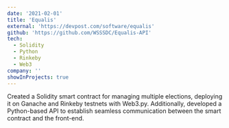 ```yaml
---
date: '2021-02-01'
title: 'Equalis'
external: 'https://devpost.com/software/equalis'
github: 'https://github.com/WSSSDC/Equalis-API'
tech:
  - Solidity
  - Python
  - Rinkeby
  - Web3
company: ''
showInProjects: true
---
```


Created a Solidity smart contract for managing multiple elections, deploying it on Ganache and Rinkeby testnets with Web3.py. Additionally, developed a Python-based API to establish seamless communication between the smart contract and the front-end.
